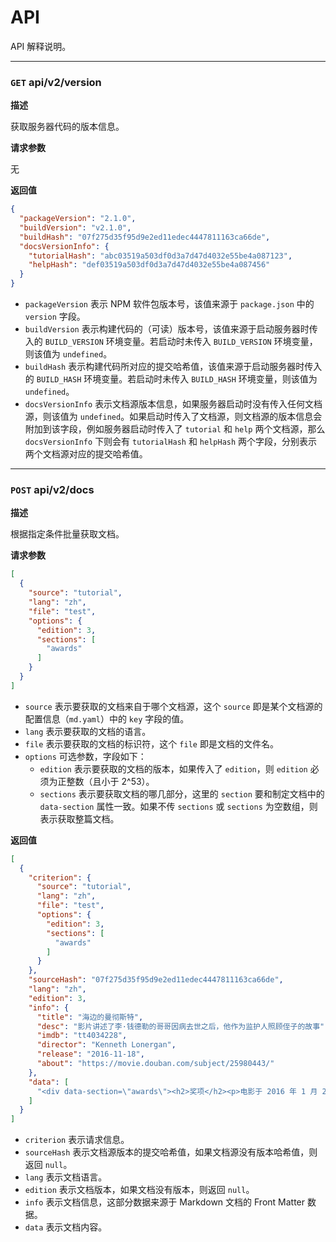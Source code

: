 # API

API 解释说明。

---

### `GET` api/v2/version

**描述**

获取服务器代码的版本信息。

**请求参数**

无

**返回值**

```json
{
  "packageVersion": "2.1.0",
  "buildVersion": "v2.1.0",
  "buildHash": "07f275d35f95d9e2ed11edec4447811163ca66de",
  "docsVersionInfo": {
    "tutorialHash": "abc03519a503df0d3a7d47d4032e55be4a087123",
    "helpHash": "def03519a503df0d3a7d47d4032e55be4a087456"
  }
}
```

- `packageVersion` 表示 NPM 软件包版本号，该值来源于 `package.json` 中的 `version` 字段。
- `buildVersion` 表示构建代码的（可读）版本号，该值来源于启动服务器时传入的 `BUILD_VERSION` 环境变量。若启动时未传入 `BUILD_VERSION` 环境变量，则该值为 `undefined`。
- `buildHash` 表示构建代码所对应的提交哈希值，该值来源于启动服务器时传入的 `BUILD_HASH` 环境变量。若启动时未传入 `BUILD_HASH` 环境变量，则该值为 `undefined`。
- `docsVersionInfo` 表示文档源版本信息，如果服务器启动时没有传入任何文档源，则该值为 `undefined`。如果启动时传入了文档源，则文档源的版本信息会附加到该字段，例如服务器启动时传入了 `tutorial` 和 `help` 两个文档源，那么 `docsVersionInfo` 下则会有 `tutorialHash` 和 `helpHash` 两个字段，分别表示两个文档源对应的提交哈希值。

---

### `POST` api/v2/docs

**描述**

根据指定条件批量获取文档。

**请求参数**

```json
[
  {
    "source": "tutorial",
    "lang": "zh",
    "file": "test",
    "options": {
      "edition": 3,
      "sections": [
        "awards"
      ]
    }
  }
]
```

- `source` 表示要获取的文档来自于哪个文档源，这个 `source` 即是某个文档源的配置信息（`md.yaml`）中的 `key` 字段的值。
- `lang` 表示要获取的文档的语言。
- `file` 表示要获取的文档的标识符，这个 `file` 即是文档的文件名。
- `options` 可选参数，字段如下：
  - `edition` 表示要获取的文档的版本，如果传入了 `edition`，则 `edition` 必须为正整数（且小于 2^53）。
  - `sections` 表示要获取文档的哪几部分，这里的 `section` 要和制定文档中的 `data-section` 属性一致。如果不传 `sections` 或 `sections` 为空数组，则表示获取整篇文档。

**返回值**

```json
[
  {
    "criterion": {
      "source": "tutorial",
      "lang": "zh",
      "file": "test",
      "options": {
        "edition": 3,
        "sections": [
          "awards"
        ]
      }
    },
    "sourceHash": "07f275d35f95d9e2ed11edec4447811163ca66de",
    "lang": "zh",
    "edition": 3,
    "info": {
      "title": "海边的曼彻斯特",
      "desc": "影片讲述了李·钱德勒的哥哥因病去世之后，他作为监护人照顾侄子的故事",
      "imdb": "tt4034228",
      "director": "Kenneth Lonergan",
      "release": "2016-11-18",
      "about": "https://movie.douban.com/subject/25980443/"
    },
    "data": [
      "<div data-section=\"awards\"><h2>奖项</h2><p>电影于 2016 年 1 月 23 日的圣丹斯电影节上首映后，很快被亚马逊工作室（Amazon Studios）分发，并订于 2016 年 11 月 18 日于美国作有限上映，并定于 12 月 16 日广泛上映。该片以 850 万美元的制作预算，全球收益总得超过 6200 万美元。</p><p>影片上映后获得一致好评，并赢得无数奖项。这部电影被许多评论家列为 2016 年最佳电影之一，获得第 89 届奥斯卡金像奖最佳男主角、最佳原创剧本，第 74 届金球奖最佳男主角奖，第 70 届英国电影学院奖最佳男主角和最佳原创剧本。</p></div>"
    ]
  }
]
```

- `criterion` 表示请求信息。
- `sourceHash` 表示文档源版本的提交哈希值，如果文档源没有版本哈希值，则返回 `null`。
- `lang` 表示文档语言。
- `edition` 表示文档版本，如果文档没有版本，则返回 `null`。
- `info` 表示文档信息，这部分数据来源于 Markdown 文档的 Front Matter 数据。
- `data` 表示文档内容。

